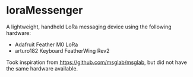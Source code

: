 # loraMessenger

A lightweight, handheld LoRa messaging device using the following hardware:
  - Adafruit Feather M0 LoRa
  - arturo182 Keyboard FeatherWing Rev2
  
Took inspiration from https://github.com/msglab/msglab, but did not have the same hardware available.
